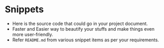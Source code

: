 # Snippets
- Here is the source code that could go in your project document.
- Faster and Easier way to beautify your stuffs and make things even more user-friendly.
- Refer `README.md` from various snippet items as per your requirements. 
